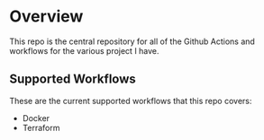 # Overview

This repo is the central repository for all of the Github Actions and workflows for the various project I have.

## Supported Workflows

These are the current supported workflows that this repo covers:

- Docker
- Terraform
